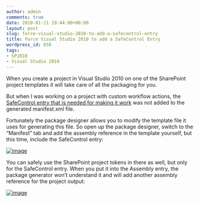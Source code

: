 ```yaml
---
author: admin
comments: true
date: 2010-01-11 19:44:00+00:00
layout: post
slug: force-visual-studio-2010-to-add-a-safecontrol-entry
title: Force Visual Studio 2010 to add a SafeControl Entry
wordpress_id: 650
tags:
- SP2010
- Visual Studio 2010
---
```


When you create a project in Visual Studio 2010 on one of the SharePoint project templates it will take care of all the packaging for you. 

 

But when I was working on a project with custom workflow actions, the [SafeControl entry that is needed for making it work](http://blog.petergerritsen.nl/2010/01/11/getting-custom-workflow-activities-into-sharepoint-designer-2010/) was not added to the generated manifest.xml file. 

 

Fortunately the package designer allows you to modify the template file it uses for generating this file. So open up the package designer, switch to the “Manifest” tab and add the assembly reference in the template yourself, but this time, include the SafeControl entry: 

 

[![image](http://blog.petergerritsen.nl/wp-content/uploads/image_thumb9.png)](http://blog.petergerritsen.nl/wp-content/uploads/image_2.png)

 

You can safely use the SharePoint project tokens in there as well, but only for the SafeControl entry. When you put it into the Assembly entry, the package generator won’t understand it and will add another assembly reference for the project output:

 

[![image](http://blog.petergerritsen.nl/wp-content/uploads/image_thumb_1.png)](http://blog.petergerritsen.nl/wp-content/uploads/image_4.png)
